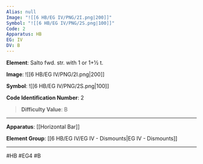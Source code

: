```yaml
---
Alias: null
Image: "![[6 HB/EG IV/PNG/2I.png|200]]"
Symbol: "![[6 HB/EG IV/PNG/2S.png|100]]"
Code: 2
Apparatus: HB
EG: IV
DV: B
---
```

**Element**: Salto fwd. str. with 1 or 1+1⁄2 t.

**Image**:
![[6 HB/EG IV/PNG/2I.png|200]]

**Symbol**:
![[6 HB/EG IV/PNG/2S.png|100]]

**Code Identification Number**: 2

>**Difficulty Value**: B

___
**Apparatus**: [[Horizontal Bar]]

**Element Group**: [[6 HB/EG IV/EG IV - Dismounts|EG IV - Dismounts]]
___
#HB #EG4 #B
